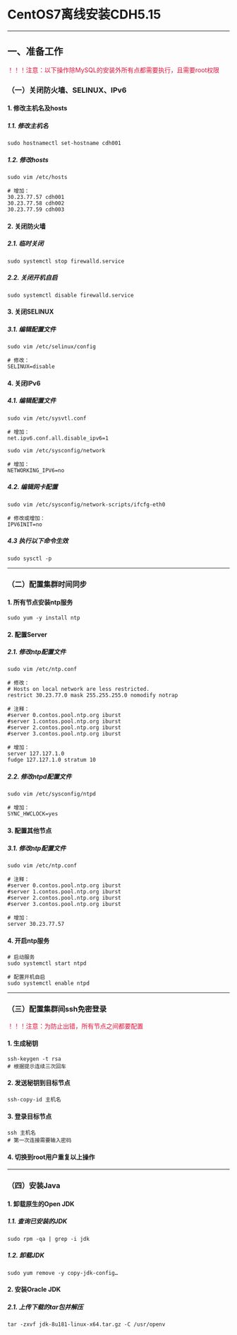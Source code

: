 # CentOS7离线安装CDH5.15

---
## 一、准备工作
<font color=#DC143C>！！！注意：以下操作除MySQL的安装外所有点都需要执行，且需要root权限</font>
### （一）关闭防火墙、SELINUX、IPv6
#### 1. 修改主机名及hosts
##### 1.1. 修改主机名
```shell
sudo hostnamectl set-hostname cdh001
```
##### 1.2. 修改hosts
```shell
sudo vim /etc/hosts
```
```shell
# 增加：
30.23.77.57 cdh001
30.23.77.58 cdh002
30.23.77.59 cdh003
```
#### 2. 关闭防火墙
##### 2.1. 临时关闭
```shell
sudo systemctl stop firewalld.service
```
##### 2.2. 关闭开机自启
```shell
sudo systemctl disable firewalld.service
```
#### 3. 关闭SELINUX
##### 3.1. 编辑配置文件
```shell
sudo vim /etc/selinux/config
```
```shell
# 修改：
SELINUX=disable
```
#### 4. 关闭IPv6
##### 4.1. 编辑配置文件
```shell
sudo vim /etc/sysvtl.conf
```
```shell
# 增加：
net.ipv6.conf.all.disable_ipv6=1
```
```shell
sudo vim /etc/sysconfig/network
```
```shell
# 增加：
NETWORKING_IPV6=no
```
##### 4.2. 编辑网卡配置
```shell
sudo vim /etc/sysconfig/network-scripts/ifcfg-eth0
```
```shell
# 修改或增加：
IPV6INIT=no
```
##### 4.3 执行以下命令生效
```shell
sudo sysctl -p
```

---
### （二）配置集群时间同步
#### 1. 所有节点安装ntp服务
```shell
sudo yum -y install ntp
```
#### 2. 配置Server
##### 2.1. 修改ntp配置文件
```shell
sudo vim /etc/ntp.conf
```
```shell
# 修改：
# Hosts on local network are less restricted.
restrict 30.23.77.0 mask 255.255.255.0 nomodify notrap

# 注释：
#server 0.contos.pool.ntp.org iburst
#server 1.contos.pool.ntp.org iburst
#server 2.contos.pool.ntp.org iburst
#server 3.contos.pool.ntp.org iburst

# 增加：
server 127.127.1.0
fudge 127.127.1.0 stratum 10
```
##### 2.2. 修改ntpd配置文件
```shell
sudo vim /etc/sysconfig/ntpd
```
```shell
# 增加：
SYNC_HWCLOCK=yes
```
#### 3. 配置其他节点
##### 3.1. 修改ntp配置文件
```shell
sudo vim /etc/ntp.conf
```
```shell
# 注释：
#server 0.contos.pool.ntp.org iburst
#server 1.contos.pool.ntp.org iburst
#server 2.contos.pool.ntp.org iburst
#server 3.contos.pool.ntp.org iburst

# 增加：
server 30.23.77.57
```
#### 4. 开启ntp服务
```shell
# 启动服务
sudo systemctl start ntpd
```
```shell
# 配置开机自启
sudo systemctl enable ntpd
```

---
### （三）配置集群间ssh免密登录
<font color=#DC143C>！！！注意：为防止出错，所有节点之间都要配置</font>
#### 1. 生成秘钥
```shell
ssh-keygen -t rsa
# 根据提示连续三次回车
```
#### 2. 发送秘钥到目标节点
```shell
ssh-copy-id 主机名
```
#### 3. 登录目标节点
```shell
ssh 主机名
# 第一次连接需要输入密码
```
#### 4. 切换到root用户重复以上操作

---
### （四）安装Java
#### 1. 卸载原生的Open JDK
##### 1.1. 查询已安装的JDK
```shell
sudo rpm -qa | grep -i jdk
```
##### 1.2. 卸载JDK
```shell
sudo yum remove -y copy-jdk-config…
```
#### 2. 安装Oracle JDK
##### 2.1. 上传下载的tar包并解压
```shell
tar -zxvf jdk-8u181-linux-x64.tar.gz -C /usr/openv
```
